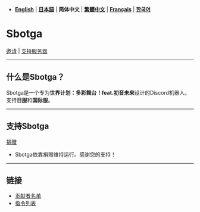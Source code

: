  - [**English**](README.md) | [**日本語**](README_jp.md) | **简体中文** | [**繁體中文**](README_zh-tw.md) | [**Français**](README_fr.md) | [**한국어**](README_kr.md)

# **Sbotga**  

[邀请](https://discord.com/oauth2/authorize?client_id=1322253224799109281) | [支持服务器](https://discord.gg/JKANSRGPNW)  

---  

## **什么是Sbotga？**  
Sbotga是一个专为**世界计划：多彩舞台！feat.初音未来**设计的Discord机器人。  
支持**日服**和**国际服**。  

---  

## **支持Sbotga**  
[捐赠](https://ko-fi.com/uselessyum)  
- Sbotga依靠捐赠维持运行。感谢您的支持！  

---  

## **链接**  
- [贡献者名单](zh/CREDITS.md)
- [指令列表](zh/COMMANDS.md)
